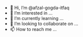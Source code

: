 - 👋 Hi, I’m @afzal-gogda-itfaq
- 👀 I’m interested in ...
- 🌱 I’m currently learning ...
- 💞️ I’m looking to collaborate on ...
- 📫 How to reach me ...

<!---
afzal-gogda-itfaq/afzal-gogda-itfaq is a ✨ special ✨ repository because its `README.md` (this file) appears on your GitHub profile.
You can click the Preview link to take a look at your changes.
--->
